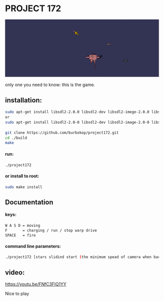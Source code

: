 

# PROJECT 172


![alt text](https://github.com/burbokop/project172/blob/master/rewiev.png)


only one you need to know: this is the game.

## installation:
```bash
sudo apt-get install libsdl2-2.0.0 libsdl2-dev libsdl2-imege-2.0.0 libsdl2-imege-dev libsdl2-ttf-2.0.0 libsdl2-ttf-dev libsdl2-gfx-1.0.0 libsdl2-gfx-dev libsdl2-mixer-2.0.0 libsdl2-mixer-dev libjsoncpp1 libjsoncpp-dev
or
sudo apt-get install libsdl2-2.0-0 libsdl2-dev libsdl2-image-2.0-0 libsdl2-image-dev libsdl2-ttf-2.0-0 libsdl2-ttf-dev libsdl2-gfx-1.0-0 libsdl2-gfx-dev libsdl2-mixer-2.0-0 libsdl2-mixer-dev libjsoncpp1 libjsoncpp-dev

git clone https://github.com/burbokop/project172.git
cd ./build
make
```


#### run:
```bash
./project172
```

#### or install to root:
```bash
sudo make install
```


## Documentation

#### keys:
```
W A S D = moving
F       = charging / run / stop warp drive
SPACE   = fire
```

#### command line parameters:
```bash
./project172 [stars slidind start (the minimum spead of camera when background unables special effect) default = 12 pixel/tick]
```

## video:
https://youtu.be/FNfC3FlQ1YY


Nice to play
